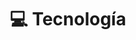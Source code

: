---
layout: category
title: 💻 Tecnología
slug: tecnologia
description: descubre artículos tecnológicas de interés y cosas tecnológicas varias.
permalink: /tecnologia/  # para quitar /category/travel
---